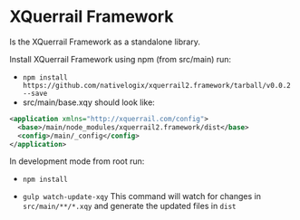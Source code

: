 XQuerrail Framework
===================

Is the XQuerrail Framework as a standalone library.

Install XQuerrail Framework using npm (from src/main) run:
- ```npm install https://github.com/nativelogix/xquerrail2.framework/tarball/v0.0.2 --save```
- src/main/base.xqy should look like:
```xml
<application xmlns="http://xquerrail.com/config">
  <base>/main/node_modules/xquerrail2.framework/dist</base>
  <config>/main/_config</config>
</application>
```
In development mode from root run: 
- ```npm install```

- ```gulp watch-update-xqy```
This command will watch for changes in ```src/main/**/*.xqy``` and generate the updated files in ```dist```
